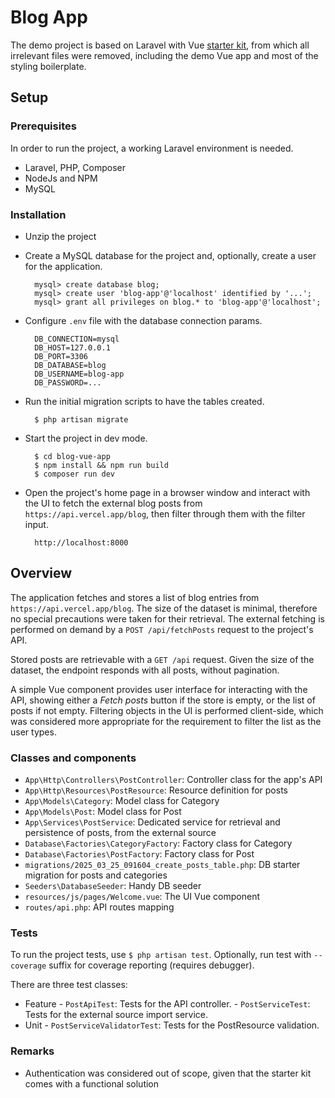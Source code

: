 # Blog App

The demo project is based on Laravel with Vue [starter kit](https://laravel.com/docs/12.x/starter-kits#vue), from which all irrelevant files were removed, including the demo Vue app and most of the styling boilerplate. 

## Setup

### Prerequisites

In order to run the project, a working Laravel environment is needed.

- Laravel, PHP, Composer
- NodeJs and NPM
- MySQL

### Installation

- Unzip the project
- Create a MySQL database for the project and, optionally, create a user for the application.

        mysql> create database blog;
        mysql> create user 'blog-app'@'localhost' identified by '...';
        mysql> grant all privileges on blog.* to 'blog-app'@'localhost';

- Configure `.env` file with the database connection params.

        DB_CONNECTION=mysql
        DB_HOST=127.0.0.1
        DB_PORT=3306
        DB_DATABASE=blog
        DB_USERNAME=blog-app
        DB_PASSWORD=...

- Run the initial migration scripts to have the tables created.

        $ php artisan migrate

- Start the project in dev mode.

        $ cd blog-vue-app
        $ npm install && npm run build
        $ composer run dev

- Open the project's home page in a browser window and interact with the UI to fetch the external blog posts from `https://api.vercel.app/blog`, then filter through them with the filter input.

        http://localhost:8000

## Overview

The application fetches and stores a list of blog entries from `https://api.vercel.app/blog`. The size of the dataset is minimal, therefore no special precautions were taken for their retrieval. The external fetching is performed on demand by a `POST /api/fetchPosts` request to the project's API. 

Stored posts are retrievable with a `GET /api` request. Given the size of the dataset, the endpoint responds with all posts, without pagination.

A simple Vue component provides user interface for interacting with the API, showing either a *Fetch posts* button if the store is empty, or the list of posts if not empty. Filtering objects in the UI is performed client-side, which was considered more appropriate for the requirement to filter the list as the user types.

### Classes and components

- `App\Http\Controllers\PostController`: Controller class for the app's API
- `App\Http\Resources\PostResource`: Resource definition for posts
- `App\Models\Category`: Model class for Category 
- `App\Models\Post`: Model class for Post
- `App\Services\PostService`: Dedicated service for retrieval and persistence of posts, from the external source
- `Database\Factories\CategoryFactory`: Factory class for Category
- `Database\Factories\PostFactory`: Factory class for Post
- `migrations/2025_03_25_091604_create_posts_table.php`: DB starter migration for posts and categories
- `Seeders\DatabaseSeeder`: Handy DB seeder
- `resources/js/pages/Welcome.vue`: The UI Vue component
- `routes/api.php`: API routes mapping

### Tests

To run the project tests, use `$ php artisan test`. Optionally, run test with `--coverage` suffix for coverage reporting (requires debugger).

There are three test classes:
- Feature
        - `PostApiTest`: Tests for the API controller.
        - `PostServiceTest`: Tests for the external source import service.
- Unit
        - `PostServiceValidatorTest`: Tests for the PostResource validation.

### Remarks

- Authentication was considered out of scope, given that the starter kit comes with a functional solution
